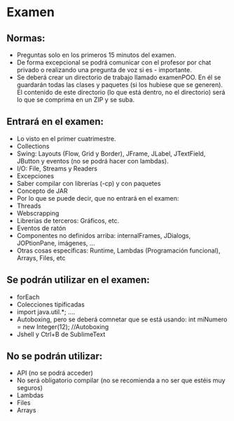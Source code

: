 # Examen
## Normas:
- Preguntas solo en los primeros 15 minutos del examen.
- De forma excepcional se podrá comunicar con el profesor por chat privado o realizando una pregunta de voz si es - importante.
- Se deberá crear un directorio de trabajo llamado examenPOO. En él se guardarán todas las clases y paquetes (si los hubiese que se generen). El contenido de este directorio (lo que está dentro, no el directorio) será lo que se comprima en un ZIP y se suba.

## Entrará en el examen:
- Lo visto en el primer cuatrimestre.
- Collections
- Swing: Layouts (Flow, Grid y Border), JFrame, JLabel, JTextField, JButton y eventos (no se podrá hacer con lambdas).
- I/O: File, Streams y Readers
- Excepciones
- Saber compilar con librerías (-cp) y con paquetes
- Concepto de JAR
- Por lo que se puede decir, que no entrará en el examen:
- Threads
- Webscrapping
- Librerías de terceros: Gráficos, etc.
- Eventos de ratón
- Componentes no definidos arriba: internalFrames, JDialogs, JOPtionPane, imágenes, ...
- Otras cosas específicas: Runtime, Lambdas (Programación funcional), Arrays, Files, etc

## Se podrán utilizar en el examen:
- forEach
- Colecciones tipificadas
- import java.util.*; ....
- Autoboxing, pero se deberá comnetar que se está usando: int miNumero = new Integer(12); //Autoboxing
- Jshell y Ctrl+B de SublimeText

## No se podrán utilizar:
- API (no se podrá acceder)
- No será obligatorio compilar (no se recomienda a no ser que estéis muy seguros)
- Lambdas
- Files
- Arrays